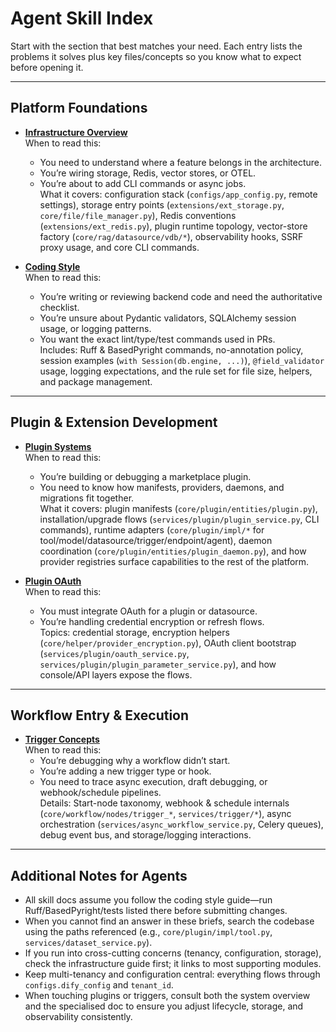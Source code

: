 # Agent Skill Index

Start with the section that best matches your need. Each entry lists the problems it solves plus key files/concepts so you know what to expect before opening it.

______________________________________________________________________

## Platform Foundations

- **[Infrastructure Overview](agent_skills/infra.md)**\
  When to read this:

  - You need to understand where a feature belongs in the architecture.
  - You’re wiring storage, Redis, vector stores, or OTEL.
  - You’re about to add CLI commands or async jobs.\
    What it covers: configuration stack (`configs/app_config.py`, remote settings), storage entry points (`extensions/ext_storage.py`, `core/file/file_manager.py`), Redis conventions (`extensions/ext_redis.py`), plugin runtime topology, vector-store factory (`core/rag/datasource/vdb/*`), observability hooks, SSRF proxy usage, and core CLI commands.

- **[Coding Style](agent_skills/coding_style.md)**\
  When to read this:

  - You’re writing or reviewing backend code and need the authoritative checklist.
  - You’re unsure about Pydantic validators, SQLAlchemy session usage, or logging patterns.
  - You want the exact lint/type/test commands used in PRs.\
    Includes: Ruff & BasedPyright commands, no-annotation policy, session examples (`with Session(db.engine, ...)`), `@field_validator` usage, logging expectations, and the rule set for file size, helpers, and package management.

______________________________________________________________________

## Plugin & Extension Development

- **[Plugin Systems](agent_skills/plugin.md)**\
  When to read this:

  - You’re building or debugging a marketplace plugin.
  - You need to know how manifests, providers, daemons, and migrations fit together.\
    What it covers: plugin manifests (`core/plugin/entities/plugin.py`), installation/upgrade flows (`services/plugin/plugin_service.py`, CLI commands), runtime adapters (`core/plugin/impl/*` for tool/model/datasource/trigger/endpoint/agent), daemon coordination (`core/plugin/entities/plugin_daemon.py`), and how provider registries surface capabilities to the rest of the platform.

- **[Plugin OAuth](agent_skills/plugin_oauth.md)**\
  When to read this:

  - You must integrate OAuth for a plugin or datasource.
  - You’re handling credential encryption or refresh flows.\
    Topics: credential storage, encryption helpers (`core/helper/provider_encryption.py`), OAuth client bootstrap (`services/plugin/oauth_service.py`, `services/plugin/plugin_parameter_service.py`), and how console/API layers expose the flows.

______________________________________________________________________

## Workflow Entry & Execution

- **[Trigger Concepts](agent_skills/trigger.md)**\
  When to read this:
  - You’re debugging why a workflow didn’t start.
  - You’re adding a new trigger type or hook.
  - You need to trace async execution, draft debugging, or webhook/schedule pipelines.\
    Details: Start-node taxonomy, webhook & schedule internals (`core/workflow/nodes/trigger_*`, `services/trigger/*`), async orchestration (`services/async_workflow_service.py`, Celery queues), debug event bus, and storage/logging interactions.

______________________________________________________________________

## Additional Notes for Agents

- All skill docs assume you follow the coding style guide—run Ruff/BasedPyright/tests listed there before submitting changes.
- When you cannot find an answer in these briefs, search the codebase using the paths referenced (e.g., `core/plugin/impl/tool.py`, `services/dataset_service.py`).
- If you run into cross-cutting concerns (tenancy, configuration, storage), check the infrastructure guide first; it links to most supporting modules.
- Keep multi-tenancy and configuration central: everything flows through `configs.dify_config` and `tenant_id`.
- When touching plugins or triggers, consult both the system overview and the specialised doc to ensure you adjust lifecycle, storage, and observability consistently.
